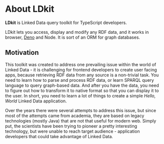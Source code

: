# About LDkit

**LDkit** is Linked Data query toolkit for TypeScript developers.

LDkit lets you access, display and modify any RDF data, and it works in browser,
[Deno](https://deno.land/) and Node. It is sort of an ORM for graph databases.

## Motivation

This toolkit was created to address one prevailing issue within the world of
Linked Data - it is challenging for frontend developers to create user facing
apps, because retrieving RDF data from any source is a non-trivial task. You
need to learn how to parse and process RDF data, or learn SPARQL query language
to query graph-based data. And after you have the data, you need to figure out
how to transform it to native format so that you can display it to the user. In
short, you need to learn a lot of things to create a simple _Hello, World_
Linked Data application.

Over the years there were several attempts to address this issue, but since most
of the attempts came from academia, they are based on legacy technologies
(mostly Java) that are not that useful for modern web. Simply put, the
scientists have been trying to pioneer a pretty interesting technology, but were
unable to reach target audience - application developers that could take
advantage of Linked Data.
